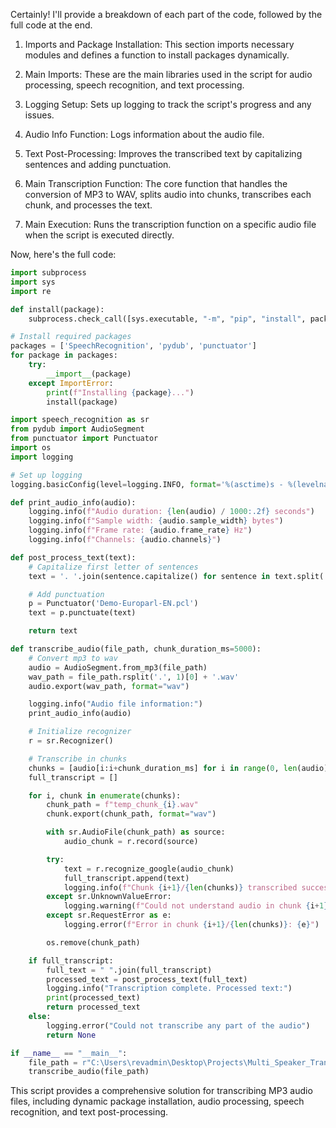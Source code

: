 Certainly! I'll provide a breakdown of each part of the code, followed by the full code at the end.

1. Imports and Package Installation:
   This section imports necessary modules and defines a function to install packages dynamically.

2. Main Imports:
   These are the main libraries used in the script for audio processing, speech recognition, and text processing.

3. Logging Setup:
   Sets up logging to track the script's progress and any issues.

4. Audio Info Function:
   Logs information about the audio file.

5. Text Post-Processing:
   Improves the transcribed text by capitalizing sentences and adding punctuation.

6. Main Transcription Function:
   The core function that handles the conversion of MP3 to WAV, splits audio into chunks, transcribes each chunk, and processes the text.

7. Main Execution:
   Runs the transcription function on a specific audio file when the script is executed directly.

Now, here's the full code:

```python
import subprocess
import sys
import re

def install(package):
    subprocess.check_call([sys.executable, "-m", "pip", "install", package])

# Install required packages
packages = ['SpeechRecognition', 'pydub', 'punctuator']
for package in packages:
    try:
        __import__(package)
    except ImportError:
        print(f"Installing {package}...")
        install(package)

import speech_recognition as sr
from pydub import AudioSegment
from punctuator import Punctuator
import os
import logging

# Set up logging
logging.basicConfig(level=logging.INFO, format='%(asctime)s - %(levelname)s - %(message)s')

def print_audio_info(audio):
    logging.info(f"Audio duration: {len(audio) / 1000:.2f} seconds")
    logging.info(f"Sample width: {audio.sample_width} bytes")
    logging.info(f"Frame rate: {audio.frame_rate} Hz")
    logging.info(f"Channels: {audio.channels}")

def post_process_text(text):
    # Capitalize first letter of sentences
    text = '. '.join(sentence.capitalize() for sentence in text.split('. '))

    # Add punctuation
    p = Punctuator('Demo-Europarl-EN.pcl')
    text = p.punctuate(text)

    return text

def transcribe_audio(file_path, chunk_duration_ms=5000):
    # Convert mp3 to wav
    audio = AudioSegment.from_mp3(file_path)
    wav_path = file_path.rsplit('.', 1)[0] + '.wav'
    audio.export(wav_path, format="wav")

    logging.info("Audio file information:")
    print_audio_info(audio)

    # Initialize recognizer
    r = sr.Recognizer()

    # Transcribe in chunks
    chunks = [audio[i:i+chunk_duration_ms] for i in range(0, len(audio), chunk_duration_ms)]
    full_transcript = []

    for i, chunk in enumerate(chunks):
        chunk_path = f"temp_chunk_{i}.wav"
        chunk.export(chunk_path, format="wav")

        with sr.AudioFile(chunk_path) as source:
            audio_chunk = r.record(source)

        try:
            text = r.recognize_google(audio_chunk)
            full_transcript.append(text)
            logging.info(f"Chunk {i+1}/{len(chunks)} transcribed successfully")
        except sr.UnknownValueError:
            logging.warning(f"Could not understand audio in chunk {i+1}/{len(chunks)}")
        except sr.RequestError as e:
            logging.error(f"Error in chunk {i+1}/{len(chunks)}: {e}")

        os.remove(chunk_path)

    if full_transcript:
        full_text = " ".join(full_transcript)
        processed_text = post_process_text(full_text)
        logging.info("Transcription complete. Processed text:")
        print(processed_text)
        return processed_text
    else:
        logging.error("Could not transcribe any part of the audio")
        return None

if __name__ == "__main__":
    file_path = r"C:\Users\revadmin\Desktop\Projects\Multi_Speaker_Transcription\mp3_files\SS002\SS002_20240825_212300_PP1O5Q.mp3"
    transcribe_audio(file_path)
```

This script provides a comprehensive solution for transcribing MP3 audio files, including dynamic package installation, audio processing, speech recognition, and text post-processing.